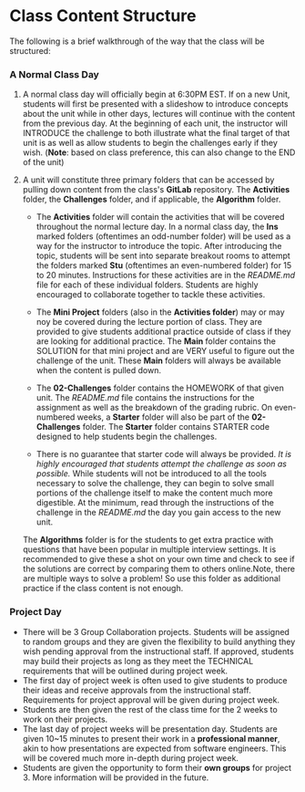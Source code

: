 # Class Content Structure

The following is a brief walkthrough of the way that the class will be structured:

### A Normal Class Day

1. A normal class day will officially begin at 6:30PM EST. If on a new Unit, students will first be presented with a slideshow to introduce concepts about the unit while in other days, lectures will continue with the content from the previous day. At the beginning of each unit, the instructor will INTRODUCE the challenge to both illustrate what the final target of that unit is as well as allow students to begin the challenges early if they wish.
 (**Note**: based on class preference, this can also change to the END of the unit)

2. A unit will constitute three primary folders that can be accessed by pulling down content from the class's **GitLab** repository. The **Activities** folder, the **Challenges** folder, and if applicable, the **Algorithm** folder.

   - The **Activities** folder will contain the activities that will be covered throughout the normal lecture day. In a normal class day, the **Ins** marked folders (oftentimes an odd-number folder) will be used as a way for the instructor to introduce the topic. After introducing the topic, students will be sent into separate breakout rooms to attempt the folders marked **Stu** (oftentimes an even-numbered folder) for 15 to 20 minutes. Instructions for these activities are in the _README.md_ file for each of these individual folders. Students are highly encouraged to collaborate together to tackle these activities.

   - The **Mini Project** folders (also in the **Activities folder**) may or may noy be covered during the lecture portion of class. They are provided to give students additional practice outside of class if they are looking for additional practice. The **Main** folder contains the SOLUTION for that mini project and are VERY useful to figure out the challenge of the unit. These **Main** folders will always be available when the content is pulled down.

   - The **02-Challenges** folder contains the HOMEWORK of that given unit. The _README.md_ file contains the instructions for the assignment as well as the breakdown of the grading rubric. On even-numbered weeks, a **Starter** folder will also be part of the **02-Challenges** folder. The **Starter** folder contains STARTER code designed to help students begin the challenges.

   - There is no guarantee that starter code will always be provided. _It is highly encouraged that students attempt the challenge as soon as possible._ While students will not be introduced to all the tools necessary to solve the challenge, they can begin to solve small portions of the challenge itself to make the content much more digestible. At the minimum, read through the instructions of the challenge in the _README.md_ the day you gain access to the new unit.

   The **Algorithms** folder is for the students to get extra practice with questions that have been popular in multiple interview settings. It is recommended to give these a shot on your own time and check to see if the solutions are correct by comparing them to others online.Note, there are multiple ways to solve a problem! So use this folder as additional practice if the class content is not enough. 

### Project Day

- There will be 3 Group Collaboration projects. Students will be assigned to random groups and they are given the flexibility to build anything they wish pending approval from the instructional staff. If approved, students may build their projects as long as they meet the TECHNICAL requirements that will be outlined during project week.
- The first day of project week is often used to give students to produce their ideas and receive approvals from the instructional staff. Requirements for project approval will be given during project week.
- Students are then given the rest of the class time for the 2 weeks to work on their projects.
- The last day of project weeks will be presentation day. Students are given 10~15 minutes to present their work in a **professional manner**, akin to how presentations are expected from software engineers. This will be covered much more in-depth during project week.
- Students are given the opportunity to form their **own groups** for project 3. More information will be provided in the future.
